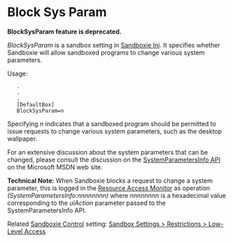 # Block Sys Param

**BlockSysParam feature is deprecated.**


_BlockSysParam_ is a sandbox setting in [Sandboxie Ini](SandboxieIni.md). It specifies whether Sandboxie will allow sandboxed programs to change various system parameters.

Usage:

```
   .
   .
   .
   [DefaultBox]
   BlockSysParam=n
```

Specifying _n_ indicates that a sandboxed program should be permitted to issue requests to change various system parameters, such as the desktop wallpaper.

For an extensive discussion about the system parameters that can be changed, please consult the discussion on the [SystemParametersInfo API](https://docs.microsoft.com/en-us/windows/win32/api/winuser/nf-winuser-systemparametersinfoa) on the Microsoft MSDN web site.

**Technical Note:** When Sandboxie blocks a request to change a system parameter, this is logged in the [Resource Access Monitor](ResourceAccessMonitor.md) as operation _(SystemParametersInfo:nnnnnnnn)_ where _nnnnnnnn_ is a hexadecimal value corresponding to the _uiAction_ parameter passed to the SystemParametersInfo API.

Related [Sandboxie Control](SandboxieControl.md) setting: [Sandbox Settings > Restrictions > Low-Level Access](RestrictionsSettings.md#low-level-access--removed)
